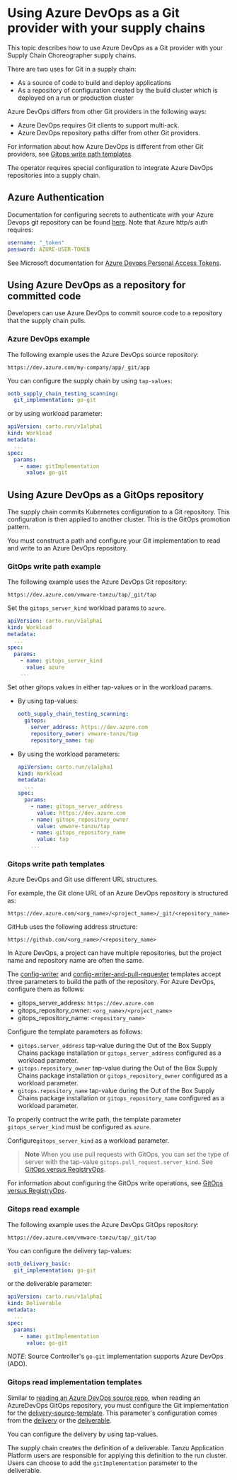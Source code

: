 # Using Azure DevOps as a Git provider with your supply chains

This topic describes how to use Azure DevOps as a Git provider with your Supply Chain Choreographer supply chains.

There are two uses for Git in a supply chain:

- As a source of code to build and deploy applications
- As a repository of configuration created by the build cluster which is deployed on a run or production cluster

Azure DevOps differs from other Git providers in the following ways:

- Azure DevOps requires Git clients to support multi-ack.
- Azure DevOps repository paths differ from other Git providers.

For information about how Azure DevOps is different from other Git providers, see [Gitops write path templates](#gitops-write-temp).

The operator requires special configuration to integrate Azure DevOps repositories into a supply chain.

## <a id="Azure Auth"></a> Azure Authentication

Documentation for configuring secrets to authenticate with your Azure Devops git repository can be found
[here](./git-auth.hbs.md). Note that Azure http/s auth requires:
```yaml
username: "_token"
password: AZURE-USER-TOKEN
```

See Microsoft documentation for [Azure Devops Personal Access Tokens](https://learn.microsoft.com/en-us/azure/devops/organizations/accounts/use-personal-access-tokens-to-authenticate).

## <a id="repo-committed"></a> Using Azure DevOps as a repository for committed code

Developers can use Azure DevOps to commit source code to a repository that the
supply chain pulls.

### <a id="devops-example"></a> Azure DevOps example

The following example uses the Azure DevOps source repository:

`https://dev.azure.com/my-company/app/_git/app`

You can configure the supply chain by using `tap-values`:

```yaml
ootb_supply_chain_testing_scanning:
  git_implementation: go-git
```

or by using workload parameter:

```yaml
apiVersion: carto.run/v1alpha1
kind: Workload
metadata:
  ...
spec:
  params:
    - name: gitImplementation
      value: go-git
```

## <a id="using-gitops"></a> Using Azure DevOps as a GitOps repository

The supply chain commits Kubernetes configuration to a Git repository.
This configuration is then applied to another cluster. This is the GitOps
promotion pattern.

You must construct a path and configure your Git implementation to read and write to an Azure DevOps repository.

### <a id="gitops-write-ex"></a> GitOps write path example

The following example uses the Azure DevOps Git repository:

`https://dev.azure.com/vmware-tanzu/tap/_git/tap`

Set the `gitops_server_kind` workload params to `azure`.

  ```yaml
  apiVersion: carto.run/v1alpha1
  kind: Workload
  metadata:
    ...
  spec:
    params:
      - name: gitops_server_kind
        value: azure
      ...
  ```

Set other gitops values in either tap-values or in the workload params.

  - By using tap-values:

    ```yaml
    ootb_supply_chain_testing_scanning:
      gitops:
        server_address: https://dev.azure.com
        repository_owner: vmware-tanzu/tap
        repository_name: tap
    ```

  - By using the workload parameters:

    ```yaml
    apiVersion: carto.run/v1alpha1
    kind: Workload
    metadata:
      ...
    spec:
      params:
        - name: gitops_server_address
          value: https://dev.azure.com
        - name: gitops_repository_owner
          value: vmware-tanzu/tap
        - name: gitops_repository_name
          value: tap
        ...
    ```

### <a id="gitops-write-temp"></a> Gitops write path templates

Azure DevOps and Git use different URL structures.

For example, the Git clone URL of an Azure DevOps repository is structured as:

`https://dev.azure.com/<org_name>/<project_name>/_git/<repository_name>`

GitHub uses the following address structure:

`https://github.com/<org_name>/<repository_name>`

In Azure DevOps, a project can have multiple repositories, but the project name
and repository name are often the same.

The [config-writer](ootb-template-reference.hbs.md#config-writer-template) and
[config-writer-and-pull-requester](ootb-template-reference.hbs.md#config-writer-and-pull-requester-template) templates
accept three parameters to build the path of the repository. For Azure DevOps, configure them as follows:

- gitops_server_address: `https://dev.azure.com`
- gitops_repository_owner: `<org_name>/<project_name>`
- gitops_repository_name: `<repository_name>`

Configure the template parameters as follows:

- `gitops.server_address` tap-value during the Out of the Box Supply Chains package installation
  or `gitops_server_address` configured as a workload parameter.
- `gitops.repository_owner` tap-value during the Out of the Box Supply Chains package installation
  or `gitops_repository_owner` configured as a workload parameter.
- `gitops.repository_name` tap-value during the Out of the Box Supply Chains package installation
  or `gitops_repository_name` configured as a workload parameter.

To properly contruct the write path, the template parameter `gitops_server_kind` must be configured
as `azure`.

Configure`gitops_server_kind` as a workload parameter.

>**Note** When you use pull requests with GitOps, you can set the type of server with the tap-value `gitops.pull_request.server_kind`. See [GitOps versus RegistryOps](gitops-vs-regops.hbs.md#a-idprsa-pull-requests).

For information about configuring the GitOps write operations, see
[GitOps versus RegistryOps](gitops-vs-regops.hbs.md).

### <a id="gitops-read-ex"></a> Gitops read example

The following example uses the Azure DevOps GitOps repository:

`https://dev.azure.com/vmware-tanzu/tap/_git/tap`

You can configure the delivery tap-values:

```yaml
ootb_delivery_basic:
  git_implementation: go-git
```

or the deliverable parameter:

```yaml
apiVersion: carto.run/v1alpha1
kind: Deliverable
metadata:
  ...
spec:
  params:
    - name: gitImplementation
      value: go-git
```

*NOTE*: Source Controller's `go-git` implementation supports Azure DevOps (ADO).

### <a id="gitops-read-temp"></a> Gitops read implementation templates

Similar to [reading an Azure DevOps source repo](#using-azure-devops-as-a-repository-for-committed-code), when reading
an AzureDevOps GitOps repository, you must configure the Git implementation for the
[delivery-source-template](ootb-template-reference.hbs.md#delivery-source-template). This parameter's configuration
comes from the [delivery](ootb-delivery-reference.hbs.md) or the
[deliverable](ootb-template-reference.hbs.md#deliverable-template).

You can configure the delivery by using tap-values.

The supply chain creates the definition of a deliverable. Tanzu Application
Platform users are responsible for applying this definition to the run cluster.
Users can choose to add the
`gitImplementation` parameter to the deliverable.
